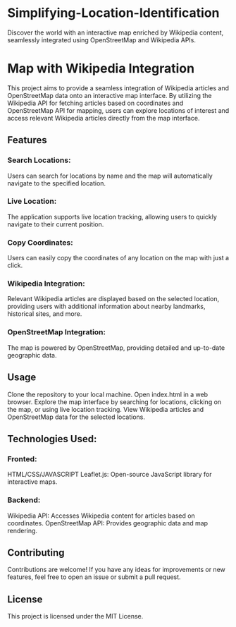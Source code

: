 # Simplifying-Location-Identification
Discover the world with an interactive map enriched by Wikipedia content, seamlessly integrated using  OpenStreetMap and Wikipedia APIs.

# Map with Wikipedia Integration
This project aims to provide a seamless integration of Wikipedia articles and OpenStreetMap data onto an interactive map interface. By utilizing the Wikipedia API for fetching articles based on coordinates and OpenStreetMap API for mapping, users can explore locations of interest and access relevant Wikipedia articles directly from the map interface.

## Features
### Search Locations: 
Users can search for locations by name and the map will automatically navigate to the specified location.
### Live Location: 
The application supports live location tracking, allowing users to quickly navigate to their current position.
### Copy Coordinates:
Users can easily copy the coordinates of any location on the map with just a click.
### Wikipedia Integration:
Relevant Wikipedia articles are displayed based on the selected location, providing users with additional information about nearby landmarks, historical sites, and more.
### OpenStreetMap Integration: 
The map is powered by OpenStreetMap, providing detailed and up-to-date geographic data.

## Usage
Clone the repository to your local machine.
Open index.html in a web browser.
Explore the map interface by searching for locations, clicking on the map, or using live location tracking.
View Wikipedia articles and OpenStreetMap data for the selected locations.

## Technologies Used:
### Fronted:
HTML/CSS/JAVASCRIPT 
Leaflet.js: Open-source JavaScript library for interactive maps.
### Backend:
Wikipedia API: Accesses Wikipedia content for articles based on coordinates.
OpenStreetMap API: Provides geographic data and map rendering.

## Contributing
Contributions are welcome! If you have any ideas for improvements or new features, feel free to open an issue or submit a pull request.

## License
This project is licensed under the MIT License.
